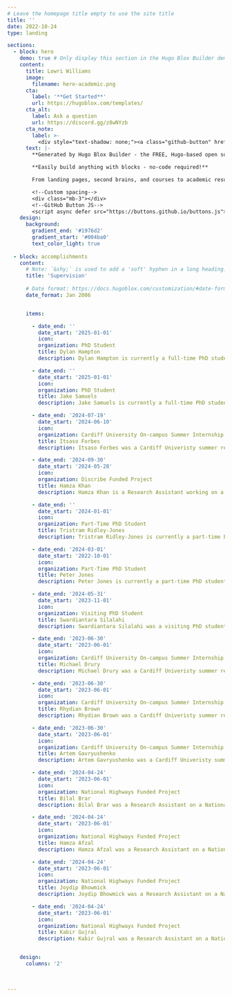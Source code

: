 ```yaml
---
# Leave the homepage title empty to use the site title
title: ''
date: 2022-10-24
type: landing

sections:
  - block: hero
    demo: true # Only display this section in the Hugo Blox Builder demo site
    content:
      title: Lowri Williams
      image:
        filename: hero-academic.png
      cta:
        label: '**Get Started**'
        url: https://hugoblox.com/templates/
      cta_alt:
        label: Ask a question
        url: https://discord.gg/z8wNYzb
      cta_note:
        label: >-
          <div style="text-shadow: none;"><a class="github-button" href="https://github.com/HugoBlox/hugo-blox-builder" data-icon="octicon-star" data-size="large" data-show-count="true" aria-label="Star">Star Hugo Blox Builder</a></div><div style="text-shadow: none;"><a class="github-button" href="https://github.com/HugoBlox/theme-academic-cv" data-icon="octicon-star" data-size="large" data-show-count="true" aria-label="Star">Star the Academic template</a></div>
      text: |-
        **Generated by Hugo Blox Builder - the FREE, Hugo-based open source website builder trusted by 500,000+ sites.**

        **Easily build anything with blocks - no-code required!**

        From landing pages, second brains, and courses to academic resumés, conferences, and tech blogs.

        <!--Custom spacing-->
        <div class="mb-3"></div>
        <!--GitHub Button JS-->
        <script async defer src="https://buttons.github.io/buttons.js"></script>
    design:
      background:
        gradient_end: '#1976d2'
        gradient_start: '#004ba0'
        text_color_light: true
 
  - block: accomplishments
    content:
      # Note: `&shy;` is used to add a 'soft' hyphen in a long heading.
      title: 'Supervision'
      
      # Date format: https://docs.hugoblox.com/customization/#date-format
      date_format: Jan 2006


      items:

        - date_end: ''
          date_start: '2025-01-01'
          icon: 
          organization: PhD Student
          title: Dylan Hampton
          description: Dylan Hampton is currently a full-time PhD student with whom I co-supervise with Dr Eirini Anthi. His research interests revolve around LLMs, their security, and how they are trusted within high risk environments.

        - date_end: ''
          date_start: '2025-01-01'
          icon: 
          organization: PhD Student
          title: Jake Samuels
          description: Jake Samuels is currently a full-time PhD student with whom I co-supervise with Dr Eirini Anthi. His research interests revolve around LLMs and how they can used within a social engineering digital twin.

        - date_end: '2024-07-19'
          date_start: '2024-06-10'
          icon: 
          organization: Cardiff University On-campus Summer Internship
          title: Itsaso Forbes
          description: Itsaso Forbes was a Cardiff Univeristy summer research intern who spent 6 weeks under my supervision exploring the propogation of hate speech on social networks.

        - date_end: '2024-09-30'
          date_start: '2024-05-28'
          icon: 
          organization: Discribe Funded Project
          title: Hamza Khan
          description: Hamza Khan is a Research Assistant working on a [Discribe](https://www.discribehub.org/) funded project. He is working under my supervison focusing on the development of an ontology based approach towards mapping the Digital Security by Design (DSbD).

        - date_end: ''
          date_start: '2024-01-01'
          icon: 
          organization: Part-Time PhD Student 
          title: Tristram Ridley-Jones
          description: Tristram Ridley-Jones is currently a part-time PhD student with whom I co-supervise with Dr Eirini Anthi. His research interests revolve around designing effective Security Operation Centres (SOCs) in organisations.

        - date_end: '2024-03-01'
          date_start: '2022-10-01'
          icon: 
          organization: Part-Time PhD Student 
          title: Peter Jones
          description: Peter Jones is currently a part-time PhD student with whom I co-supervise with Dr Eirini Anthi. His research interests revolve around the security of access control systems.

        - date_end: '2024-05-31'
          date_start: '2023-11-01'
          icon: 
          organization: Visiting PhD Student 
          title: Swardiantara Silalahi
          description: Swardiantara Silalahi was a visiting PhD student from Sepuluh Nopember Institute of Technology (ITS), Indonesia. He spent 6 months under my co-supervision with Dr Eirini Anthi, where the focus of his work was on drone forensics. Whilst at Cardiff, we published a paper [Severity-oriented Multiclass Drone Flight Logs Anomaly Detection](https://ieeexplore.ieee.org/document/10520297) in IEEE Access.

        - date_end: '2023-06-30'
          date_start: '2023-06-01'
          icon: 
          organization: Cardiff University On-campus Summer Internship
          title: Michael Drury
          description: Michael Drury was a Cardiff Univeristy summer research intern who spent 6 weeks under my supervision working on investigating the problem of threat intelligent report matching. 

        - date_end: '2023-06-30'
          date_start: '2023-06-01'
          icon: 
          organization: Cardiff University On-campus Summer Internship
          title: Rhydian Brown
          description: Rhydian Brown was a Cardiff Univeristy summer research intern who spent 6 weeks under my co-supervision with Dr Eirini Anthi working on automotive cyber security.

        - date_end: '2023-06-30'
          date_start: '2023-06-01'
          icon: 
          organization: Cardiff University On-campus Summer Internship
          title: Artem Gavryushenko
          description: Artem Gavryushenko was a Cardiff Univeristy summer research intern who spent 6 weeks under my co-supervision with Dr Eirini Anthi exploring how gamification can be effectively employed to stimulate incentives and inspire a significant shift in the cybersecurity behaviors of employees.

        - date_end: '2024-04-24'
          date_start: '2023-06-01'
          icon: 
          organization: National Highways Funded Project
          title: Bilal Brar
          description: Bilal Brar was a Research Assistant on a National Highways funded project who spent 12 months under my co-supervision with Dr Eirini Anthi exploring AI trustworthiness in Intelligent Transport Systems. Prior to this post, Bilal worked under my supervision on a short-term project investigating the extraction of the context, action, and purposes of adversaries from text.

        - date_end: '2024-04-24'
          date_start: '2023-06-01'
          icon: 
          organization: National Highways Funded Project
          title: Hamza Afzal
          description: Hamza Afzal was a Research Assistant on a National Highways funded project who spent 12 months under my co-supervision with Dr Eirini Anthi exploring AI trustworthiness in Intelligent Transport Systems. 

        - date_end: '2024-04-24'
          date_start: '2023-06-01'
          icon: 
          organization: National Highways Funded Project
          title: Joydip Bhowmick
          description: Joydip Bhowmick was a Research Assistant on a National Highways funded project who spent 12 months under my co-supervision with Dr Eirini Anthi exploring AI trustworthiness in Intelligent Transport Systems. 

        - date_end: '2024-04-24'
          date_start: '2023-06-01'
          icon: 
          organization: National Highways Funded Project
          title: Kabir Gujral
          description: Kabir Gujral was a Research Assistant on a National Highways funded project who spent 12 months under my co-supervision with Dr Eirini Anthi exploring AI trustworthiness in Intelligent Transport Systems. 


    design:
      columns: '2'

 
 
---
```

